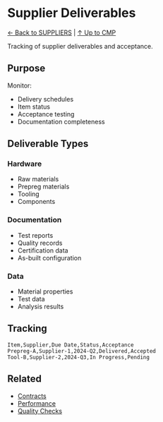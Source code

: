 # Supplier Deliverables

[← Back to SUPPLIERS](../README.md) | [↑ Up to CMP](../../README.md)

Tracking of supplier deliverables and acceptance.

## Purpose

Monitor:
- Delivery schedules
- Item status
- Acceptance testing
- Documentation completeness

## Deliverable Types

### Hardware
- Raw materials
- Prepreg materials
- Tooling
- Components

### Documentation
- Test reports
- Quality records
- Certification data
- As-built configuration

### Data
- Material properties
- Test data
- Analysis results

## Tracking

```csv
Item,Supplier,Due Date,Status,Acceptance
Prepreg-A,Supplier-1,2024-Q2,Delivered,Accepted
Tool-B,Supplier-2,2024-Q3,In Progress,Pending
```

## Related

- [Contracts](../CONTRACTS/)
- [Performance](../PERFORMANCE/)
- [Quality Checks](../../QUALITY/CHECKS/)
